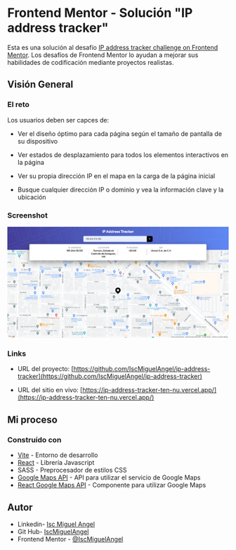 # Frontend Mentor - Solución "IP address tracker"

Esta es una solución al desafío [IP address tracker challenge on Frontend Mentor](https://www.frontendmentor.io/challenges/ip-address-tracker-I8-0yYAH0). Los desafíos de Frontend Mentor lo ayudan a mejorar sus habilidades de codificación mediante proyectos realistas.

## Visión General
### El reto  

Los usuarios deben ser capces de:
- Ver el diseño óptimo para cada página según el tamaño de pantalla de su dispositivo

- Ver estados de desplazamiento para todos los elementos interactivos en la página

- Ver su propia dirección IP en el mapa en la carga de la página inicial

- Busque cualquier dirección IP o dominio y vea la información clave y la ubicación
  
### Screenshot

![](./screenshot.png)

### Links

- URL del proyecto: [https://github.com/IscMiguelAngel/ip-address-tracker](https://github.com/IscMiguelAngel/ip-address-tracker)

- URL del sitio en vivo: [https://ip-address-tracker-ten-nu.vercel.app/](https://ip-address-tracker-ten-nu.vercel.app/)

## Mi proceso
### Construído con

- [Vite](https://vitejs.dev/) - Entorno de desarrollo
- [React](https://reactjs.org/) - Librería Javascript
- SASS - Preprocesador de estilos CSS
- [Google Maps API](https://developers.google.com/maps/apis-by-platform) - API para utilizar el servicio de Google Maps
- [React Google Maps API](https://www.npmjs.com/package/@react-google-maps/api) - Componente para utilizar Google Maps
 

## Autor

- Linkedin- [Isc Miguel Angel](https://www.linkedin.com/in/isc-miguel-angel)
- Git Hub- [IscMiguelAngel](https://github.com/IscMiguelAngel)
- Frontend Mentor - [@IscMiguelAngel](https://www.frontendmentor.io/profile/IscMiguelAngel)
